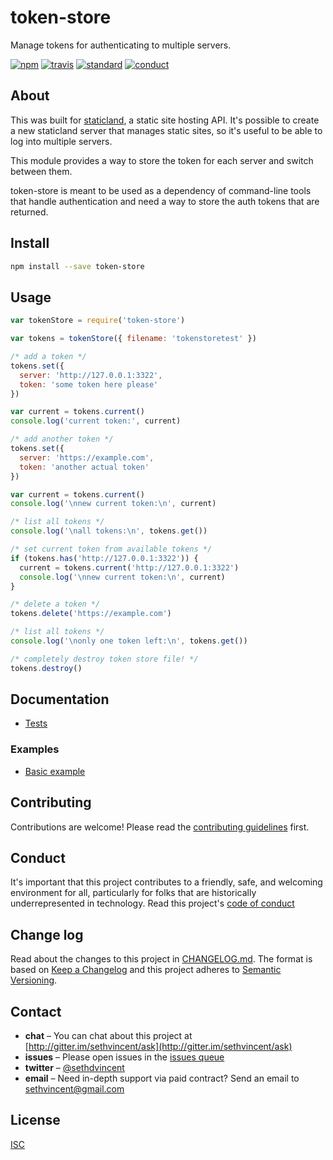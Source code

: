 # token-store

Manage tokens for authenticating to multiple servers.

[![npm][npm-image]][npm-url]
[![travis][travis-image]][travis-url]
[![standard][standard-image]][standard-url]
[![conduct][conduct]][conduct-url]

[npm-image]: https://img.shields.io/npm/v/token-store.svg?style=flat-square
[npm-url]: https://www.npmjs.com/package/token-store
[travis-image]: https://img.shields.io/travis/sethvincent/token-store.svg?style=flat-square
[travis-url]: https://travis-ci.org/sethvincent/token-store
[standard-image]: https://img.shields.io/badge/code%20style-standard-brightgreen.svg?style=flat-square
[standard-url]: http://npm.im/standard
[conduct]: https://img.shields.io/badge/code%20of%20conduct-contributor%20covenant-green.svg?style=flat-square
[conduct-url]: CONDUCT.md

## About

This was built for [staticland](https://github.com/staticland), a static site hosting API. It's possible to create a new staticland server that manages static sites, so it's useful to be able to log into multiple servers.

This module provides a way to store the token for each server and switch between them.

token-store is meant to be used as a dependency of command-line tools that handle authentication and need a way to store the auth tokens that are returned.

## Install

```sh
npm install --save token-store
```

## Usage

```js
var tokenStore = require('token-store')

var tokens = tokenStore({ filename: 'tokenstoretest' })

/* add a token */
tokens.set({
  server: 'http://127.0.0.1:3322',
  token: 'some token here please'
})

var current = tokens.current()
console.log('current token:', current)

/* add another token */
tokens.set({
  server: 'https://example.com',
  token: 'another actual token'
})

var current = tokens.current()
console.log('\nnew current token:\n', current)

/* list all tokens */
console.log('\nall tokens:\n', tokens.get())

/* set current token from available tokens */
if (tokens.has('http://127.0.0.1:3322')) {
  current = tokens.current('http://127.0.0.1:3322')
  console.log('\nnew current token:\n', current)
}

/* delete a token */
tokens.delete('https://example.com')

/* list all tokens */
console.log('\nonly one token left:\n', tokens.get())

/* completely destroy token store file! */
tokens.destroy()
```

## Documentation
- [Tests](tests/)

### Examples
- [Basic example](example.js)

## Contributing

Contributions are welcome! Please read the [contributing guidelines](CONTRIBUTING.md) first.

## Conduct

It's important that this project contributes to a friendly, safe, and welcoming environment for all, particularly for folks that are historically underrepresented in technology. Read this project's [code of conduct](CONDUCT.md)

## Change log

Read about the changes to this project in [CHANGELOG.md](CHANGELOG.md). The format is based on [Keep a Changelog](http://keepachangelog.com/) and this project adheres to [Semantic Versioning](http://semver.org/).

## Contact

- **chat** – You can chat about this project at [http://gitter.im/sethvincent/ask](http://gitter.im/sethvincent/ask)
- **issues** – Please open issues in the [issues queue](https://github.com/sethvincent/token-store/issues)
- **twitter** – [@sethdvincent](https://twitter.com/sethdvincent)
- **email** – Need in-depth support via paid contract? Send an email to sethvincent@gmail.com

## License

[ISC](LICENSE.md)
